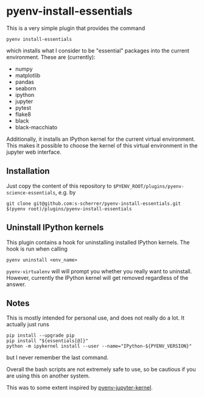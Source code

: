# pyenv-install-essentials

This is a very simple plugin that provides the command
```
pyenv install-essentials
```
which installs what I consider to be "essential" packages
into the current environment. These are (currently):

* numpy
* matplotlib
* pandas
* seaborn
* ipython
* jupyter
* pytest
* flake8
* black
* black-macchiato

Additionally, it installs an IPython kernel for the current virtual environment.
This makes it possible to choose the kernel of this virtual environment in the
jupyter web interface.

## Installation

Just copy the content of this repository to
`$PYENV_ROOT/plugins/pyenv-science-essentials`, e.g. by
```
git clone git@github.com:s-scherrer/pyenv-install-essentials.git $(pyenv root)/plugins/pyenv-install-essentials
```

## Uninstall IPython kernels

This plugin contains a hook for uninstalling installed IPython kernels.
The hook is run when calling
```
pyenv uninstall <env_name>
```
`pyenv-virtualenv` will will prompt you whether you really want to uninstall. 
However, currently the IPython kernel will get removed regardless of the answer.

## Notes

This is mostly intended for personal use, and does not really do a lot. It
actually just runs
```
pip install --upgrade pip
pip install "${essentials[@]}"
python -m ipykernel install --user --name="IPython-${PYENV_VERSION}"
```
but I never remember the last command.

Overall the bash scripts are not extremely safe to use, so be cautious if you are
using this on another system.

This was to some extent inspired by
[pyenv-jupyter-kernel](https://github.com/aiguofer/pyenv-jupyter-kernel).
